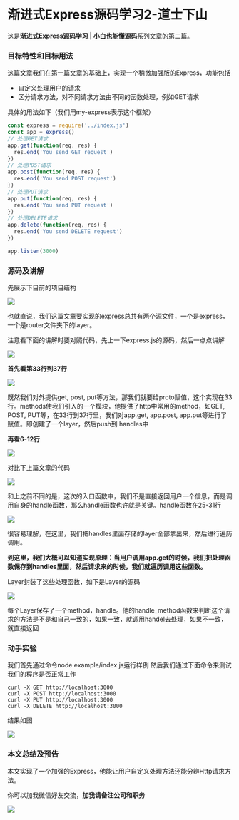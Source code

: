 # 渐进式Express源码学习2-道士下山

这是[**渐进式Express源码学习 | 小白也能懂源码**](https://github.com/sunkuo/grow-to-express)系列文章的第二篇。

### 目标特性和目标用法

这篇文章我们在第一篇文章的基础上，实现一个稍微加强版的Express，功能包括

- 自定义处理用户的请求
- 区分请求方法，对不同请求方法由不同的函数处理，例如GET请求

具体的用法如下（我们用my-express表示这个框架）

```javascript
const express = require('../index.js')
const app = express()
// 处理GET请求
app.get(function(req, res) {
  res.end('You send GET request')
})
// 处理POST请求
app.post(function(req, res) {
  res.end('You send POST request')
})
// 处理PUT请求
app.put(function(req, res) {
  res.end('You send PUT request')
})
// 处理DELETE请求
app.delete(function(req, res) {
  res.end('You send DELETE request')
})

app.listen(3000)
```

### 源码及讲解
先展示下目前的项目结构

![](http://oyo14vy95.bkt.clouddn.com/17-12-4/57201068.jpg)

也就直说，我们这篇文章要实现的express总共有两个源文件，一个是express，一个是router文件夹下的layer。

注意看下面的讲解时要对照代码，先上一下express.js的源码，然后一点点讲解

![](http://oyo14vy95.bkt.clouddn.com/17-12-4/90066345.jpg)

**首先看第33行到37行**

![](http://oyo14vy95.bkt.clouddn.com/17-12-4/80124807.jpg)

既然我们对外提供get, post, put等方法，那我们就要给proto赋值，这个实现在33行。methods使我们引入的一个模块，他提供了http中常用的method，如GET, POST, PUT等，在33行到37行里，我们对app.get, app.post, app.put等进行了赋值。即创建了一个layer，然后push到 handles中

**再看6-12行**

![](http://oyo14vy95.bkt.clouddn.com/17-12-4/18049505.jpg)

对比下上篇文章的代码

![](http://oyo14vy95.bkt.clouddn.com/17-12-4/92331096.jpg)

和上之前不同的是，这次的入口函数中，我们不是直接返回用户一个信息，而是调用自身的handle函数，那么handle函数也许就是关键。handle函数在25-31行

![](http://oyo14vy95.bkt.clouddn.com/17-12-4/73966730.jpg)

很容易理解，在这里，我们把handles里面存储的layer全部拿出来，然后进行遍历调用。

**到这里，我们大概可以知道实现原理：当用户调用app.get的时候，我们把处理函数保存到handles里面，然后请求来的时候，我们就遍历调用这些函数。**

Layer封装了这些处理函数，如下是Layer的源码

![](http://oyo14vy95.bkt.clouddn.com/17-12-4/96580952.jpg)

每个Layer保存了一个method，handle。他的handle_method函数来判断这个请求的方法是不是和自己一致的，如果一致，就调用handel去处理，如果不一致，就直接返回

### 动手实验
我们首先通过命令node example/index.js运行样例
然后我们通过下面命令来测试我们的程序是否正常工作

```shell
curl -X GET http://localhost:3000
curl -X POST http://localhost:3000
curl -X PUT http://localhost:3000
curl -X DELETE http://localhost:3000
```

结果如图

![](http://oyo14vy95.bkt.clouddn.com/17-12-4/32335462.jpg)

### 本文总结及预告
本文实现了一个加强的Express，他能让用户自定义处理方法还能分辨Http请求方法。

你可以加我微信好友交流，**加我请备注公司和职务**

![](http://oyo14vy95.bkt.clouddn.com/17-12-4/99218404.jpg)